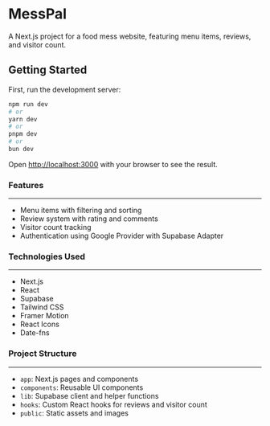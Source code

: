 # MessPal

A Next.js project for a food mess website, featuring menu items, reviews, and visitor count.

## Getting Started

First, run the development server:

```bash
npm run dev
# or
yarn dev
# or
pnpm dev
# or
bun dev
```

Open [http://localhost:3000](http://localhost:3000) with your browser to see the result.

### Features

---

- Menu items with filtering and sorting
- Review system with rating and comments
- Visitor count tracking
- Authentication using Google Provider with Supabase Adapter

### Technologies Used

---

- Next.js
- React
- Supabase
- Tailwind CSS
- Framer Motion
- React Icons
- Date-fns

### Project Structure

---

- `app`: Next.js pages and components
- `components`: Reusable UI components
- `lib`: Supabase client and helper functions
- `hooks`: Custom React hooks for reviews and visitor count
- `public`: Static assets and images
